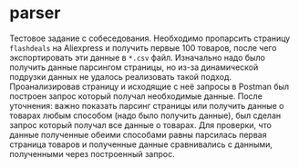 # parser

Тестовое задание с собеседования. Необходимо пропарсить страницу `flashdeals` на Aliexpress и получить первые 100 товаров, после чего экспортировать эти данные в `*.csv` файл. 
Изначально надо было получить данные парсингом страницы, но из-за динамической подрузки данных не удалось реализовать такой подход. Проанализировав страницу и исходящие с неё 
запросы в Postman был построен запрос который получал необходимые данные. После уточнения: важно показать парсинг страницы или получить данные о товарах любым способом 
(надо было получить данные), был сделан запрос который получал все данные о товарах. Для проверки, что данные полученные обеими способами равны парсилась первая страница товаров и 
полученные данные сравнивались с данными, полученными через построенный запрос.
